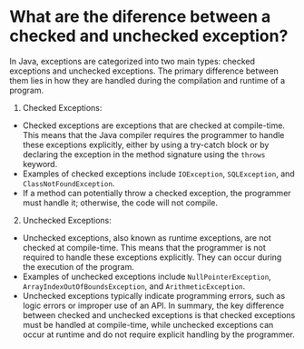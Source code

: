 # What are the diference between a checked and unchecked exception?
In Java, exceptions are categorized into two main types: checked exceptions and unchecked exceptions. The primary difference between them lies in how they are handled during the compilation and runtime of a program.
1. Checked Exceptions:
- Checked exceptions are exceptions that are checked at compile-time. This means that the Java compiler requires the programmer to handle these exceptions explicitly, either by using a try-catch block or by declaring the exception in the method signature using the `throws` keyword.
- Examples of checked exceptions include `IOException`, `SQLException`, and `ClassNotFoundException`.
- If a method can potentially throw a checked exception, the programmer must handle it; otherwise, the code will not compile.
2. Unchecked Exceptions:
- Unchecked exceptions, also known as runtime exceptions, are not checked at compile-time. This means that the programmer is not required to handle these exceptions explicitly. They can occur during the execution of the program.
- Examples of unchecked exceptions include `NullPointerException`, `ArrayIndexOutOfBoundsException`, and `ArithmeticException`.
- Unchecked exceptions typically indicate programming errors, such as logic errors or improper use of an API.
In summary, the key difference between checked and unchecked exceptions is that checked exceptions must be handled at compile-time, while unchecked exceptions can occur at runtime and do not require explicit handling by the programmer.
